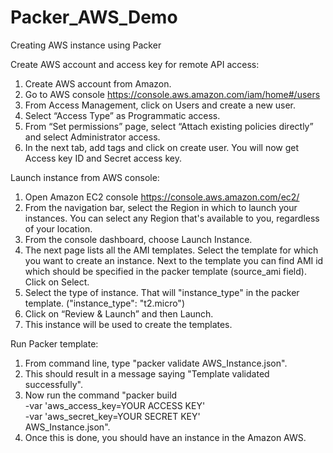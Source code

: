 # Packer_AWS_Demo
Creating AWS instance using Packer

Create AWS account and access key for remote API access:
1.	Create AWS account from Amazon.
2.	Go to AWS console 
    https://console.aws.amazon.com/iam/home#/users
3.	From Access Management, click on Users and create a new user.
4.	Select “Access Type” as Programmatic access.
5.	From “Set permissions” page, select “Attach existing policies directly” and select Administrator access.
6.	In the next tab, add tags and click on create user. You will now get Access key ID and Secret access key.
 
Launch instance from AWS console:
1.	Open Amazon EC2 console https://console.aws.amazon.com/ec2/
2.	From the navigation bar, select the Region in which to launch your instances. You can select any Region that's available to you, regardless of your location. 
3.	From the console dashboard, choose Launch Instance. 
4.	The next page lists all the AMI templates. Select the template for which you want to create an instance. Next to the template you can find AMI id which should be specified in the packer template (source_ami field). Click on Select.
5.	Select the type of instance. That will "instance_type" in the packer template. ("instance_type": "t2.micro")
6.	Click on “Review & Launch” and then Launch.
7.	This instance will be used to create the templates.

Run Packer template:
1. From command line, type "packer validate AWS_Instance.json".
2. This should result in a message saying "Template validated successfully".
3. Now run the command "packer build \
    -var 'aws_access_key=YOUR ACCESS KEY' \
    -var 'aws_secret_key=YOUR SECRET KEY' \
    AWS_Instance.json".
4. Once this is done, you should have an instance in the Amazon AWS.

